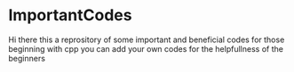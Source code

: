# ImportantCodes
Hi there this a reprository of some important and beneficial codes for those beginning with cpp
you can add your own codes for the helpfullness of the beginners
